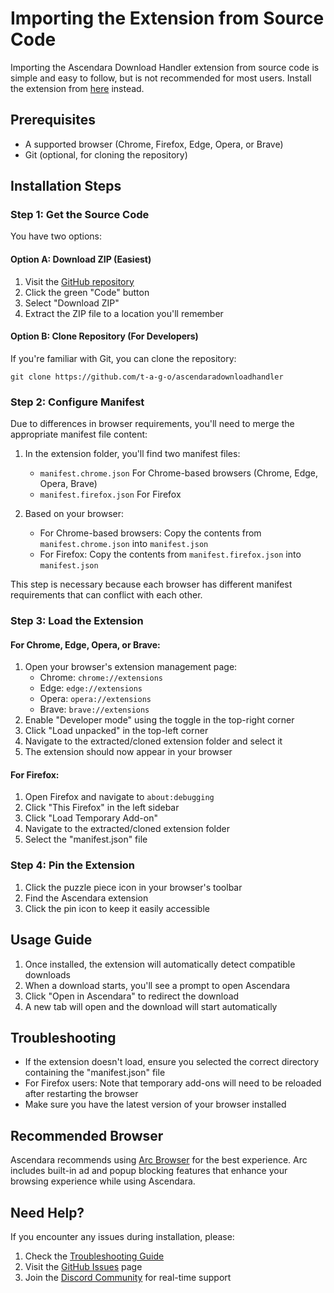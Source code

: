 # Importing the Extension from Source Code

Importing the Ascendara Download Handler extension from source code is simple and easy to follow, but is not recommended for most users. Install the extension from [here](https://ascendara.app/extension)  instead.

## Prerequisites
- A supported browser (Chrome, Firefox, Edge, Opera, or Brave)
- Git (optional, for cloning the repository)

## Installation Steps

### Step 1: Get the Source Code
You have two options:

#### Option A: Download ZIP (Easiest)
1. Visit the [GitHub repository](https://github.com/t-a-g-o/ascendaradownloadhandler)
2. Click the green "Code" button
3. Select "Download ZIP"
4. Extract the ZIP file to a location you'll remember

#### Option B: Clone Repository (For Developers)
If you're familiar with Git, you can clone the repository:
```
git clone https://github.com/t-a-g-o/ascendaradownloadhandler
```

### Step 2: Configure Manifest

Due to differences in browser requirements, you'll need to merge the appropriate manifest file content:

1. In the extension folder, you'll find two manifest files:
   - `manifest.chrome.json`
    For Chrome-based browsers (Chrome, Edge, Opera, Brave)
   - `manifest.firefox.json`
    For Firefox

2. Based on your browser:
   - For Chrome-based browsers: Copy the contents from `manifest.chrome.json` into `manifest.json`
   - For Firefox: Copy the contents from `manifest.firefox.json` into `manifest.json`

This step is necessary because each browser has different manifest requirements that can conflict with each other.

### Step 3: Load the Extension

#### For Chrome, Edge, Opera, or Brave:
1. Open your browser's extension management page:
   - Chrome: `chrome://extensions`
   - Edge: `edge://extensions`
   - Opera: `opera://extensions`
   - Brave: `brave://extensions`
2. Enable "Developer mode" using the toggle in the top-right corner
3. Click "Load unpacked" in the top-left corner
4. Navigate to the extracted/cloned extension folder and select it
5. The extension should now appear in your browser

#### For Firefox:
1. Open Firefox and navigate to `about:debugging`
2. Click "This Firefox" in the left sidebar
3. Click "Load Temporary Add-on"
4. Navigate to the extracted/cloned extension folder
5. Select the "manifest.json" file

### Step 4: Pin the Extension
1. Click the puzzle piece icon in your browser's toolbar
2. Find the Ascendara extension
3. Click the pin icon to keep it easily accessible

## Usage Guide

1. Once installed, the extension will automatically detect compatible downloads
2. When a download starts, you'll see a prompt to open Ascendara
3. Click "Open in Ascendara" to redirect the download
4. A new tab will open and the download will start automatically

## Troubleshooting

- If the extension doesn't load, ensure you selected the correct directory containing the "manifest.json" file
- For Firefox users: Note that temporary add-ons will need to be reloaded after restarting the browser
- Make sure you have the latest version of your browser installed

## Recommended Browser

Ascendara recommends using [Arc Browser](https://arc.net/download) for the best experience. Arc includes built-in ad and popup blocking features that enhance your browsing experience while using Ascendara.

## Need Help?

If you encounter any issues during installation, please:
1. Check the [Troubleshooting Guide](/docs/troubleshooting/common-issues)
2. Visit the [GitHub Issues](https://github.com/t-a-g-o/ascendaradownloadhandler/issues) page
3. Join the [Discord Community](https://ascendara.app/discord) for real-time support